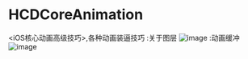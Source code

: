 # HCDCoreAnimation
<iOS核心动画高级技巧>,各种动画装逼技巧
  :关于图层
  ![image](https://github.com/huang303513/HCDCoreAnimation/blob/master/%E5%9B%BE%E5%B1%82%E7%9B%B8%E5%85%B3%E7%9F%A5%E8%AF%86%E2%80%94%E2%80%941%EF%BC%8C2%EF%BC%8C3%E7%AB%A0/%E5%9B%BE%E5%B1%82%E7%9B%B8%E5%85%B3123%E7%AB%A0.gif)
 :动画缓冲
 ![image](https://github.com/huang303513/HCDCoreAnimation/blob/master/%E5%8A%A8%E7%94%BB%E7%BC%93%E5%86%B2/%E5%8A%A8%E7%94%BB%E7%BC%93%E5%86%B2.gif)
  





